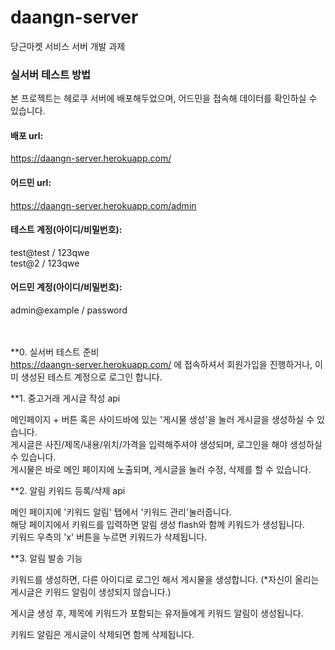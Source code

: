 # daangn-server
당근마켓 서비스 서버 개발 과제

### 실서버 테스트 방법

본 프로젝트는 헤로쿠 서버에 배포해두었으며, 어드민을 접속해 데이터를 확인하실 수 있습니다.
<br>
#### 배포 url: 
https://daangn-server.herokuapp.com/ 


#### 어드민 url: 
https://daangn-server.herokuapp.com/admin

#### 테스트 계정(아이디/비밀번호):
test@test / 123qwe
<br>
test@2 / 123qwe

#### 어드민 계정(아이디/비밀번호): 
admin@example / password

<br><br>
  **0. 실서버 테스트 준비
<br>
https://daangn-server.herokuapp.com/ 에 접속하셔서 회원가입을 진행하거나, 이미 생성된 테스트 계정으로 로그인 합니다.


  **1. 중고거래 게시글 작성 api
  
메인페이지 + 버튼 혹은 사이드바에 있는 '게시물 생성'을 눌러 게시글을 생성하실 수 있습니다.
<br>
게시글은 사진/제목/내용/위치/가격을 입력해주셔야 생성되며, 로그인을 해야 생성하실 수 있습니다.
<br>
게시물은 바로 메인 페이지에 노출되며, 게시글을 눌러 수정, 삭제를 할 수 있습니다.

  **2. 알림 키워드 등록/삭제 api

메인 페이지에 '키워드 알림' 탭에서 '키워드 관리'눌러줍니다.
<br>
해당 페이지에서 키워드를 입력하면 알림 생성 flash와 함께 키워드가 생성됩니다.
<br>
키워드 우측의 'x' 버튼을 누르면 키워드가 삭제됩니다.

  **3. 알림 발송 기능

키워드를 생성하면, 다른 아이디로 로그인 해서 게시물을 생성합니다. (*자신이 올리는 게시글은 키워드 알림이 생성되지 않습니다.)
<br>

게시글 생성 후, 제목에 키워드가 포함되는 유저들에게 키워드 알림이 생성됩니다.
<br>

키워드 알림은 게시글이 삭제되면 함께 삭제됩니다.
